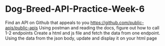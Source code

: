 # Dog-Breed-API-Practice-Week-6
Find an API on Github that appeals to you https://github.com/public-apis/public-apis Using postman and reading the docs, figure out how to call 1-2 endpoints Create a html and js file and fetch the data from one endpoint. Using the data from the json body, update and display it on your html page
